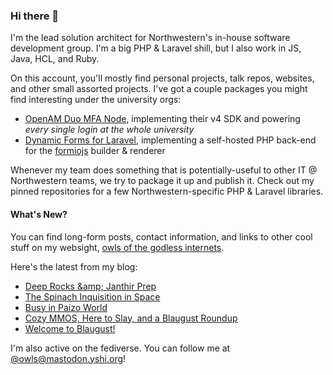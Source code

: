 ### Hi there 👋
I'm the lead solution architect for Northwestern's in-house software development group. I'm a big PHP & Laravel shill, but I also work in JS, Java, HCL, and Ruby.

On this account, you'll mostly find personal projects, talk repos, websites, and other small assorted projects. I've got a couple packages you might find interesting under the university orgs:

- [OpenAM Duo MFA Node](https://github.com/NUIT-ISO/duo-universal-prompt-auth-node), implementing their v4 SDK and powering *every single login at the whole university*
- [Dynamic Forms for Laravel](https://github.com/NIT-Administrative-Systems/dynamic-forms), implementing a self-hosted PHP back-end for the [formiojs](https://github.com/formio/formio.js/) builder & renderer

Whenever my team does something that is potentially-useful to other IT @ Northwestern teams, we try to package it up and publish it. Check out my pinned repositories for a few Northwestern-specific PHP & Laravel libraries.

#### What's New?
You can find long-form posts, contact information, and links to other cool stuff on my websight, [owls of the godless internets](https://godless-internets.org).

Here's the latest from my blog:

<!-- BLOG-POST-LIST:START -->
- [Deep Rocks &amp;amp; Janthir Prep](https://godless-internets.org/2024/08/05/deep-rocks-janthir-prep)
- [The Spinach Inquisition in Space](https://godless-internets.org/2024/08/04/the-spinach-inquisition-in-space)
- [Busy in Paizo World](https://godless-internets.org/2024/08/03/busy-in-paizo-world)
- [Cozy MMOS, Here to Slay, and a Blaugust Roundup](https://godless-internets.org/2024/08/02/cozy-mmos-here-to-slay-and-a-blaugust-roundup)
- [Welcome to Blaugust!](https://godless-internets.org/2024/08/01/welcome-to-blaugust)
<!-- BLOG-POST-LIST:END -->

I'm also active on the fediverse. You can follow me at [@owls@mastodon.yshi.org](https://mastodon.yshi.org/@owls)!

